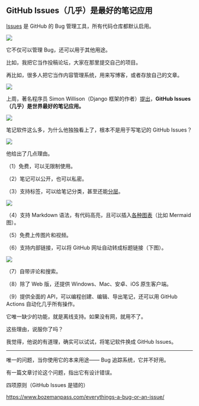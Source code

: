 ## GitHub Issues（几乎）是最好的笔记应用

[Issues](https://github.com/features/issues) 是 GitHub 的 Bug 管理工具，所有代码仓库都默认启用。

![](https://cdn.beekka.com/blogimg/asset/202505/bg2025053102.webp)

它不仅可以管理 Bug，还可以用于其他用途。

比如，我把它当作投稿论坛，大家在那里提交自己的项目。

再比如，很多人把它当作内容管理系统，用来写博客，或者存放自己的文章。

![](https://cdn.beekka.com/blogimg/asset/202505/bg2025053105.webp)

上周，著名程序员 Simon Willison（Django 框架的作者）[提出](https://simonwillison.net/2025/May/26/notes/)，**GitHub Issues（几乎）是世界最好的笔记应用。**

![](https://cdn.beekka.com/blogimg/asset/202505/bg2025053103.webp)

笔记软件这么多，为什么他独独看上了，根本不是用于写笔记的 GitHub Issues？

![](https://cdn.beekka.com/blogimg/asset/202505/bg2025053104.webp)

他给出了几点理由。 

（1）免费，可以无限制使用。

（2）笔记可以公开，也可以私密。

（3）支持标签，可以给笔记分类，甚至还能[分层](https://docs.github.com/en/issues/tracking-your-work-with-issues/using-issues/adding-sub-issues)。

![](https://cdn.beekka.com/blogimg/asset/202505/bg2025053106.webp)

（4）支持 Markdown 语法，有代码高亮，且可以插入[各种图表](https://docs.github.com/en/get-started/writing-on-github/working-with-advanced-formatting/creating-diagrams)（比如 Mermaid 图）。

（5）免费上传图片和视频。

（6）支持内部链接，可以将 GitHub 网址自动转成标题链接（下图）。

![](https://cdn.beekka.com/blogimg/asset/202506/bg2025060407.webp)

（7）自带评论和搜索。

（8）除了 Web 版，还提供 Windows、Mac、安卓、iOS 原生客户端。

（9）提供全面的 API，可以编程创建、编辑、导出笔记，还可以用 GitHub Actions 自动化几乎所有操作。

它唯一缺少的功能，就是离线支持。如果没有网，就用不了。

这些理由，说服你了吗？

我觉得，他说的有道理，确实可以试试，将笔记软件换成 GitHub Issues。

---

唯一的问题，当你使用它的本来用途—— Bug 追踪系统，它并不好用。

有一篇文章讨论这个问题，指出它有设计错误。

四项原则（GitHub Issues 是错的）

https://www.bozemanpass.com/everythings-a-bug-or-an-issue/